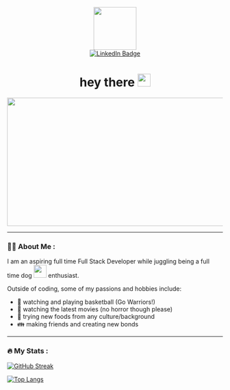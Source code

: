 <div id="header" align="center">
  <img src="https://media.giphy.com/media/SHjOSDkKZ18qOHA5B5/giphy.gif" width="100"/>
  <div id="badges">
  <a href="https://www.linkedin.com/in/derrick-truong-1a092121a/">
    <img src="https://img.shields.io/badge/LinkedIn-blue?style=for-the-badge&logo=linkedin&logoColor=white" alt="LinkedIn Badge"/>
  </a>
  </div>
  <img src="https://komarev.com/ghpvc/?username=Derrick-Truong&style=flat-square&color=blue" alt=""/>
  <h1>
  hey there
  <img src="https://media.giphy.com/media/hvRJCLFzcasrR4ia7z/giphy.gif" width="30px"/>
</h1>
</div>
<div align="center">
  <img src="https://media.giphy.com/media/2ikwIgNrmPZICNmRyX/giphy.gif" width="600" height="300"/>
</div>

---

### :man_technologist: About Me :
I am an aspiring full time Full Stack Developer while juggling being a full time dog <img src="https://media.giphy.com/media/TFTTNIjzFSHwdyKLmb/giphy.gif" width="30"> enthusiast.

Outside of coding, some of my passions and hobbies include:
- 🏀 watching and playing basketball (Go Warriors!)
- 🎥 watching the latest movies (no horror though please)
- 🥘 trying new foods from any culture/background
- 👪 making friends and creating new bonds

---

### :fire: My Stats :

[![GitHub Streak](http://github-readme-streak-stats.herokuapp.com?user=Derrick-Truong&theme=dark&background=000000)](https://git.io/streak-stats)

[![Top Langs](https://github-readme-stats.vercel.app/api/top-langs/?username=Derrick-Truong&layout=compact&theme=vision-friendly-dark)](https://github.com/anuraghazra/github-readme-stats)


